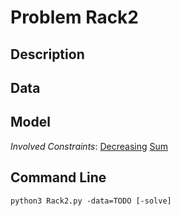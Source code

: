 # Problem Rack2

## Description



## Data



## Model

*Involved Constraints*: [Decreasing](https://pycsp.org/documentation/constraints/Decreasing) [Sum](https://pycsp.org/documentation/constraints/Sum)


## Command Line

```shell
python3 Rack2.py -data=TODO [-solve]
```


